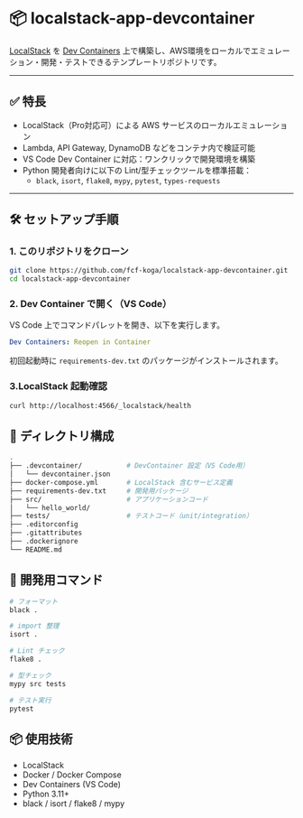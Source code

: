 # 📦 localstack-app-devcontainer

[LocalStack](https://github.com/localstack/localstack) を [Dev Containers](https://containers.dev/) 上で構築し、AWS環境をローカルでエミュレーション・開発・テストできるテンプレートリポジトリです。

---

## ✅ 特長

- LocalStack（Pro対応可）による AWS サービスのローカルエミュレーション
- Lambda, API Gateway, DynamoDB などをコンテナ内で検証可能
- VS Code Dev Container に対応：ワンクリックで開発環境を構築
- Python 開発者向けに以下の Lint/型チェックツールを標準搭載：
  - `black`, `isort`, `flake8`, `mypy`, `pytest`, `types-requests`

---

## 🛠️ セットアップ手順

### 1. このリポジトリをクローン

```bash
git clone https://github.com/fcf-koga/localstack-app-devcontainer.git
cd localstack-app-devcontainer
```

### 2. Dev Container で開く（VS Code）
VS Code 上でコマンドパレットを開き、以下を実行します。
```yaml
Dev Containers: Reopen in Container
```
初回起動時に `requirements-dev.txt` のパッケージがインストールされます。

### 3.LocalStack 起動確認
```bash
curl http://localhost:4566/_localstack/health
```

## 📁 ディレクトリ構成
```bash
.
├── .devcontainer/           # DevContainer 設定（VS Code用）
│   └── devcontainer.json
├── docker-compose.yml       # LocalStack 含むサービス定義
├── requirements-dev.txt     # 開発用パッケージ
├── src/                     # アプリケーションコード
│   └── hello_world/
├── tests/                   # テストコード（unit/integration）
├── .editorconfig
├── .gitattributes
├── .dockerignore
└── README.md
```

## 🧪 開発用コマンド
```bash
# フォーマット
black .

# import 整理
isort .

# Lint チェック
flake8 .

# 型チェック
mypy src tests

# テスト実行
pytest
```

## 📦 使用技術
- LocalStack
- Docker / Docker Compose
- Dev Containers (VS Code)
- Python 3.11+
- black / isort / flake8 / mypy